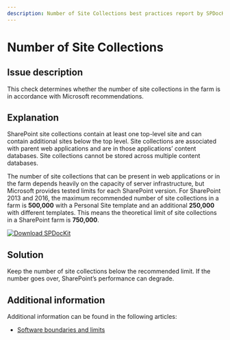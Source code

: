 ```yaml
---
description: Number of Site Collections best practices report by SPDocKit determines whether the number of site collections in the farm is in accordance with Microsoft recommendations.
---
```


# Number of Site Collections

## Issue description

This check determines whether the number of site collections in the farm is in accordance with Microsoft recommendations.

## Explanation

SharePoint site collections contain at least one top-level site and can contain additional sites below the top level. Site collections are associated with parent web applications and are in those applications’ content databases. Site collections cannot be stored across multiple content databases.

The number of site collections that can be present in web applications or in the farm depends heavily on the capacity of server infrastructure, but Microsoft provides tested limits for each SharePoint version. For SharePoint 2013 and 2016, the maximum recommended number of site collections in a farm is **500,000** with a Personal Site template and an additional **250,000** with different templates. This means the theoretical limit of site collections in a SharePoint farm is **750,000**.

[![Download SPDocKit](/img/spdockit-download.png)](http://bit.ly/2US0Zna)

## Solution

Keep the number of site collections below the recommended limit. If the number goes over, SharePoint’s performance can degrade.

## Additional information

Additional information can be found in the following articles:

* [Software boundaries and limits](https://technet.microsoft.com/en-us/library/cc262787%28v=office.15%29.aspx?f=255&MSPPError=-2147217396#SiteCollection)

